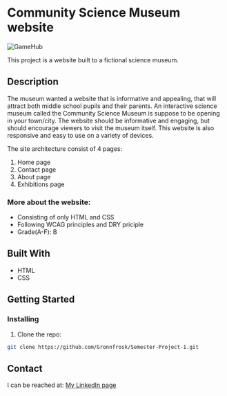 # Community Science Museum website

![GameHub](https://user-images.githubusercontent.com/91615712/205651208-4258fa61-17d5-4a01-8a0d-be3d504323ca.png)

This project is a website built to a fictional science museum. 

## Description
The museum wanted a website that is informative and appealing, that will attract both middle school pupils and their parents. An interactive science museum called the Community Science Museum is suppose to be opening in your town/city. The website should be informative and engaging, but should encourage viewers to visit the museum itself. This website is also responsive and easy to use on a variety of devices.  

The site architecture consist of 4 pages:
1. Home page
2. Contact page
3. About page
4. Exhibitions page

### More about the website:
- Consisting of only HTML and CSS
- Following WCAG principles and DRY priciple
- Grade(A-F): B

## Built With
- HTML
- CSS

## Getting Started

### Installing

1. Clone the repo:

```bash
git clone https://github.com/Gronnfrosk/Semester-Project-1.git
```

## Contact
I can be reached at:
[My LinkedIn page](https://www.linkedin.com/in/hanna-fjeldsaa-0b4797127/) 


